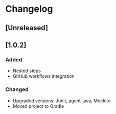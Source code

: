 # Changelog

## [Unreleased]

## [1.0.2]
### Added
- Nested steps
- GitHub workflows integration
### Changed
- Upgraded versions: Junit, agent-java, Mockito
- Moved project to Gradle
